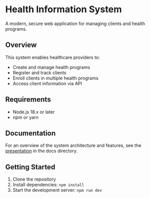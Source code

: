 # Health Information System
A modern, secure web application for managing clients and health programs.

## Overview

This system enables healthcare providers to:
- Create and manage health programs
- Register and track clients
- Enroll clients in multiple health programs
- Access client information via API

## Requirements

- Node.js 18.x or later
- npm or yarn

## Documentation
For an overview of the system architecture and features, see the [presentation](./docs/health-information-system-presentation.pptx) in the docs directory.

## Getting Started

1. Clone the repository
2. Install dependencies: `npm install`
3. Start the development server: `npm run dev`